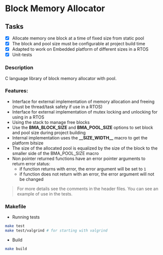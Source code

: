 # Block Memory Allocator

## Tasks

- [x] Allocate memory one block at a time of fixed size from static pool
- [x] The block and pool size must be configurable at project build time
- [x] Adapted to work on Embedded platform of different sizes in a RTOS
- [x] Unit-tests

### Description

C language library of block memory allocator with pool.

### Features:

- Interface for external implementation of memory allocation and freeing (must be thread/task safety if use in a RTOS)
- Interface for external implementation of mutex locking and unlocking for using in a RTOS
- Using the stack to manage free blocks
- Use the **BMA_BLOCK_SIZE** and **BMA_POOL_SIZE** options to set block and pool size during project building
- Internal implementation uses the **\_\_SIZE_WIDTH__** macro to get the platform bitsize
- The size of the allocated pool is equalized by the size of the block to the smaller side of the BMA_POOL_SIZE macro
- Non pointer returned functions have an error pointer arguments to return error status:
  - if function returns with error, the error argument will be set to `1`
  - if function does not return with an error, the error argument will not be changed

> For more details see the comments in the header files. You can see an example of use in the tests.

### Makefile

- Running tests
``` bash
make test
make test/valgrind # for starting with valgrind
```
- Build
``` bash
make build
```
